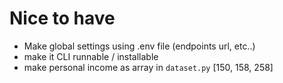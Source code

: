 # Nice to have

- Make global settings using .env file (endpoints url, etc..)
- make it CLI runnable / installable
- make personal income as array in `dataset.py` [150, 158, 258]
